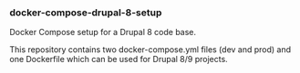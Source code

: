 ### docker-compose-drupal-8-setup
Docker Compose setup for a Drupal 8 code base.

This repository contains two docker-compose.yml files (dev and prod) and one Dockerfile which can be used for Drupal 8/9 projects.
